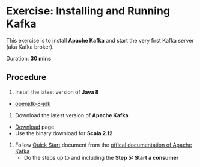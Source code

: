 # Exercise: Installing and Running Kafka

This exercise is to install **Apache Kafka** and start the very first Kafka server (aka Kafka broker).

Duration: **30 mins**



## Procedure

1. Install the latest version of **Java 8**
  * [openjdk-8-jdk](https://jdk.java.net/archive/)
1. Download the latest version of **Apache Kafka**
  * [Download](http://kafka.apache.org/downloads) page
  * Use the binary download for **Scala 2.12**
1. Follow [Quick Start](http://kafka.apache.org/documentation/#quickstart) document from the [offical documentation of Apache Kafka](http://kafka.apache.org/documentation/)
    * Do the steps up to and including the **Step 5: Start a consumer**
